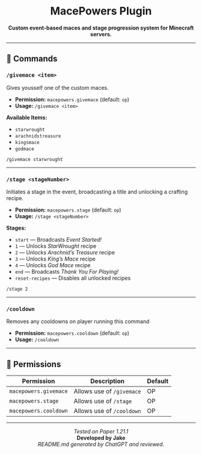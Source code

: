 <h1 align="center">MacePowers Plugin</h1>

<p align="center">
  <strong>Custom event-based maces and stage progression system for Minecraft servers.</strong>
</p>

<hr />

<h2>🔧 Commands</h2>

<h3><code>/givemace &lt;item&gt;</code></h3>
<p>Gives yousself one of the custom maces.</p>

<ul>
  <li><strong>Permission:</strong> <code>macepowers.givemace</code> (default: <code>op</code>)</li>
  <li><strong>Usage:</strong> <code>/givemace &lt;item&gt;</code></li>
</ul>

<p><strong>Available Items:</strong></p>
<ul>
  <li><code>starwrought</code></li>
  <li><code>arachnidstreasure</code></li>
  <li><code>kingsmace</code></li>
  <li><code>godmace</code></li>
</ul>

<pre><code>/givemace starwrought</code></pre>

<hr />

<h3><code>/stage &lt;stageNumber&gt;</code></h3>
<p>Initiates a stage in the event, broadcasting a title and unlocking a crafting recipe.</p>

<ul>
  <li><strong>Permission:</strong> <code>macepowers.stage</code> (default: <code>op</code>)</li>
  <li><strong>Usage:</strong> <code>/stage &lt;stageNumber&gt;</code></li>
</ul>

<p><strong>Stages:</strong></p>
<ul>
  <li><code>start</code> — Broadcasts <em>Event Started!</em></li>
  <li><code>1</code> — Unlocks <em>StarWrought</em> recipe</li>
  <li><code>2</code> — Unlocks <em>Arachnid’s Treasure</em> recipe</li>
  <li><code>3</code> — Unlocks <em>King’s Mace</em> recipe</li>
  <li><code>4</code> — Unlocks <em>God Mace</em> recipe</li>
  <li><code>end</code> — Broadcasts <em>Thank You For Playing!</em></li>
  <li><code>reset-recipes</code> — Disables all unlocked recipes</li>
</ul>

<pre><code>/stage 2</code></pre>

<hr />

<h3><code>/cooldown</code></h3>
<p>Removes any cooldowns on player running this command</p>
<ul>
  <li><strong>Permission:</strong> <code>macepowers.cooldown</code> (default: <code>op</code>)</li>
  <li><strong>Usage:</strong> <code>/cooldown</code></li>
</ul>


<hr />

<h2>🔐 Permissions</h2>

<table>
  <thead>
    <tr>
      <th>Permission</th>
      <th>Description</th>
      <th>Default</th>
    </tr>
  </thead>
  <tbody>
    <tr>
      <td><code>macepowers.givemace</code></td>
      <td>Allows use of <code>/givemace</code></td>
      <td>OP</td>
    </tr>
    <tr>
      <td><code>macepowers.stage</code></td>
      <td>Allows use of <code>/stage</code></td>
      <td>OP</td>
    </tr>
    <tr>
      <td><code>macepowers.cooldown</code></td>
      <td>Allows use of <code>/cooldown</code></td>
      <td>OP</td>
    </tr>
  </tbody>
</table>

<hr />

<p align="center">
  <em>Tested on Paper 1.21.1</em><br />
  <strong>Developed by Jake</strong><br />
  <em>README.md generated by ChatGPT and reviewed.</em>
</p>
